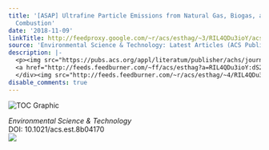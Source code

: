 ```yaml
---
title: '[ASAP] Ultrafine Particle Emissions from Natural Gas, Biogas, and Biomethane
  Combustion'
date: '2018-11-09'
linkTitle: http://feedproxy.google.com/~r/acs/esthag/~3/RIL4QDu3ioY/acs.est.8b04170
source: 'Environmental Science & Technology: Latest Articles (ACS Publications)'
description: |-
  <p><img src="https://pubs.acs.org/appl/literatum/publisher/achs/journals/content/esthag/0/esthag.ahead-of-print/acs.est.8b04170/20181109/images/medium/es-2018-04170y_0005.gif" alt="TOC Graphic"/></p><div><cite>Environmental Science & Technology</cite></div><div>DOI: 10.1021/acs.est.8b04170</div><div class="feedflare">
  <a href="http://feeds.feedburner.com/~ff/acs/esthag?a=RIL4QDu3ioY:dS21eD9K3kc:yIl2AUoC8zA"><img src="http://feeds.feedburner.com/~ff/acs/esthag?d=yIl2AUoC8zA" border="0"></img></a>
  </div><img src="http://feeds.feedburner.com/~r/acs/esthag/~4/RIL4QDu3ioY" height="1" width="1" ...
disable_comments: true
---
```

<p><img src="https://pubs.acs.org/appl/literatum/publisher/achs/journals/content/esthag/0/esthag.ahead-of-print/acs.est.8b04170/20181109/images/medium/es-2018-04170y_0005.gif" alt="TOC Graphic"/></p><div><cite>Environmental Science & Technology</cite></div><div>DOI: 10.1021/acs.est.8b04170</div><div class="feedflare">
<a href="http://feeds.feedburner.com/~ff/acs/esthag?a=RIL4QDu3ioY:dS21eD9K3kc:yIl2AUoC8zA"><img src="http://feeds.feedburner.com/~ff/acs/esthag?d=yIl2AUoC8zA" border="0"></img></a>
</div><img src="http://feeds.feedburner.com/~r/acs/esthag/~4/RIL4QDu3ioY" height="1" width="1" ...